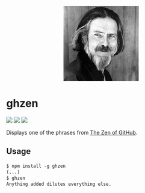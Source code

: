 <p align="center">
    <a href="#ghzen">
        <img alt="logo" src="asset/watts.png">
    </a>
</p>

# ghzen

[![][dependencies-img]][dependencies]
[![][devdependencies-img]][devdependencies]
[![][version-img]][version]

Displays one of the phrases from [The Zen of GitHub].

[dependencies]:      https://david-dm.org/tallesl/node-ghzen
[dependencies-img]:  https://david-dm.org/tallesl/node-ghzen.svg
[devdependencies]:      https://david-dm.org/tallesl/node-ghzen#info=devDependencies
[devdependencies-img]:  https://david-dm.org/tallesl/node-ghzen/dev-status.svg
[version]:           http://badge.fury.io/js/ghzen
[version-img]:       https://badge.fury.io/js/ghzen.svg
[The Zen of GitHub]: https://api.github.com/zen

## Usage

```
$ npm install -g ghzen
(...)
$ ghzen
Anything added dilutes everything else.
```
